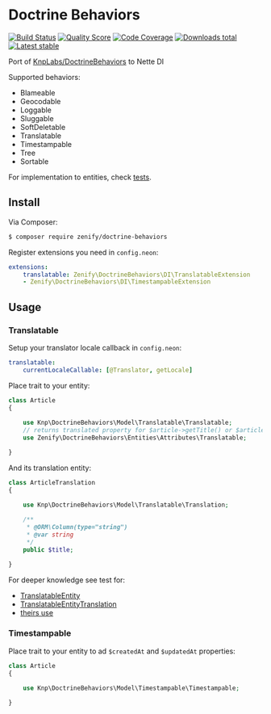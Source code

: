 # Doctrine Behaviors

[![Build Status](https://img.shields.io/travis/Zenify/DoctrineBehaviors.svg?style=flat-square)](https://travis-ci.org/Zenify/DoctrineBehaviors)
[![Quality Score](https://img.shields.io/scrutinizer/g/Zenify/DoctrineBehaviors.svg?style=flat-square)](https://scrutinizer-ci.com/g/Zenify/DoctrineBehaviors)
[![Code Coverage](https://img.shields.io/scrutinizer/coverage/g/Zenify/DoctrineBehaviors.svg?style=flat-square)](https://scrutinizer-ci.com/g/Zenify/DoctrineBehaviors)
[![Downloads total](https://img.shields.io/packagist/dt/zenify/doctrine-behaviors.svg?style=flat-square)](https://packagist.org/packages/zenify/doctrine-behaviors)
[![Latest stable](https://img.shields.io/packagist/v/zenify/doctrine-behaviors.svg?style=flat-square)](https://packagist.org/packages/zenify/doctrine-behaviors)


Port of [KnpLabs/DoctrineBehaviors](https://github.com/KnpLabs/DoctrineBehaviors) to Nette DI

Supported behaviors:

- Blameable
- Geocodable
- Loggable
- Sluggable
- SoftDeletable
- Translatable
- Timestampable
- Tree
- Sortable

For implementation to entities, check [tests](https://github.com/KnpLabs/DoctrineBehaviors/tree/master/tests/fixtures/BehaviorFixtures/ORM).


## Install

Via Composer:

```sh
$ composer require zenify/doctrine-behaviors
```

Register extensions you need in `config.neon`:

```yaml
extensions:
	translatable: Zenify\DoctrineBehaviors\DI\TranslatableExtension
	- Zenify\DoctrineBehaviors\DI\TimestampableExtension
```


## Usage

### Translatable

Setup your translator locale callback in `config.neon`:

```yaml
translatable:
	currentLocaleCallable: [@Translator, getLocale]
```

Place trait to your entity:

```php
class Article
{
	
	use Knp\DoctrineBehaviors\Model\Translatable\Translatable;
	// returns translated property for $article->getTitle() or $article->title
	use Zenify\DoctrineBehaviors\Entities\Attributes\Translatable;

}
```

And its translation entity:

```php
class ArticleTranslation
{
	
	use Knp\DoctrineBehaviors\Model\Translatable\Translation;

	/**
	 * @ORM\Column(type="string")
	 * @var string
	 */
	public $title;

}
```

For deeper knowledge see test for:

- [TranslatableEntity](https://github.com/KnpLabs/DoctrineBehaviors/blob/master/tests/fixtures/BehaviorFixtures/ORM/TranslatableEntity.php)
- [TranslatableEntityTranslation](https://github.com/KnpLabs/DoctrineBehaviors/blob/master/tests/fixtures/BehaviorFixtures/ORM/TranslatableEntityTranslation.php)
- [theirs use](https://github.com/KnpLabs/DoctrineBehaviors/blob/master/tests/Knp/DoctrineBehaviors/ORM/TranslatableTest.php)


### Timestampable

Place trait to your entity to ad `$createdAt` and `$updatedAt` properties:

```php
class Article
{
	
	use Knp\DoctrineBehaviors\Model\Timestampable\Timestampable;

}
```

